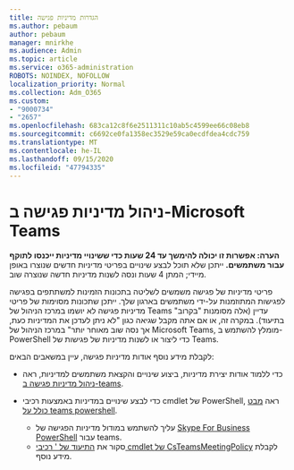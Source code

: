```yaml
---
title: הגדרות מדיניות פגישה
ms.author: pebaum
author: pebaum
manager: mnirkhe
ms.audience: Admin
ms.topic: article
ms.service: o365-administration
ROBOTS: NOINDEX, NOFOLLOW
localization_priority: Normal
ms.collection: Adm_O365
ms.custom:
- "9000734"
- "2657"
ms.openlocfilehash: 683ca12c8f6e2511311c10ab5c4599ee66c08eb8
ms.sourcegitcommit: c6692ce0fa1358ec3529e59ca0ecdfdea4cdc759
ms.translationtype: MT
ms.contentlocale: he-IL
ms.lasthandoff: 09/15/2020
ms.locfileid: "47794335"
---
```

# <a name="manage-meeting-policies-in-microsoft-teams"></a>ניהול מדיניות פגישה ב-Microsoft Teams

**הערה: אפשרות זו יכולה להימשך עד 24 שעות כדי ששינויי מדיניות ייכנסו לתוקף עבור משתמשים.** ייתכן שלא תוכל לבצע שינויים בפריטי מדיניות חדשים שנוצרו באופן מיידי; המתן 4 שעות ונסה לשנות מדיניות חדשה שנוצרה שוב.

פריטי מדיניות של פגישה משמשים לשליטה בתכונות הזמינות למשתתפים בפגישה לפגישות המתוזמנות על-ידי משתמשים בארגון שלך. ייתכן שתכונות מסוימות של פריטי מדיניות פגישה לא יושמו במרכז הניהול של Teams עדיין (אלה מסומנות "בקרוב" בתיעוד). במקרה זה, או אם אתה מקבל שגיאה כגון "לא ניתן לעדכן את המדיניות כעת, אך נסה שוב מאוחר יותר" במרכז הניהול של Microsoft Teams, מומלץ להשתמש ב-PowerShell כדי ליצור או לשנות מדיניות של פגישות של Teams. 

לקבלת מידע נוסף אודות מדיניות פגישה, עיין במשאבים הבאים:

- כדי ללמוד אודות יצירת מדיניות, ביצוע שינויים והקצאת משתמשים למדיניות, ראה [ניהול מדיניות פגישה ב-teams](https://docs.microsoft.com/microsoftteams/meeting-policies-in-teams).

- כדי לבצע שינויים במדיניות באמצעות רכיבי cmdlet של PowerShell, ראה [מבט כולל על teams powershell](https://docs.microsoft.com/microsoftteams/teams-powershell-overview). 
    - עליך להשתמש במודול מדיניות הפגישה של [Skype For Business PowerShell](https://www.microsoft.com/download/details.aspx?id=39366) עבור teams. 
    - סקור את [התיעוד של ' רכיבי cmdlet של CsTeamsMeetingPolicy](https://docs.microsoft.com/search/?search=CsTeamsMeetingPolicy&view=skype-ps) לקבלת מידע נוסף.

